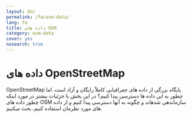 ```yaml
---
layout: doc
permalink: /fa/osm-data/
lang: fa
title: داده های OSM
category: osm-data
cover: yes
nosearch: true
---
```


داده های OpenStreetMap 
==================

OpenStreetMap پایگاه بزرگی از داده های جغرافیایی کاملاً رایگان و آزاد است. اما چطور به این داده ها دسترسی پیدا کنیم؟ در این بخش با جزئیات بیشتر در مورد اینکه چطور داده های OSM سازماندهی شدهاند و چگونه به آنها دسترسی پیدا کنیم و از داده های مورد نظرمان استفاده کنیم، بحث میکنیم.  

<!--
اینجا موارد ذیل را پوشش میدهیم:

-	داده های OSM: نگاه کلی
-	قالبهای فایلهای جغرافیایی و فایل osm.
-	گرفتن داده ها
-	داده ها و پایگاههای داده OSM
-	دستکاری فایلهای OSM با Osmosis
-	 OverPass API

-->